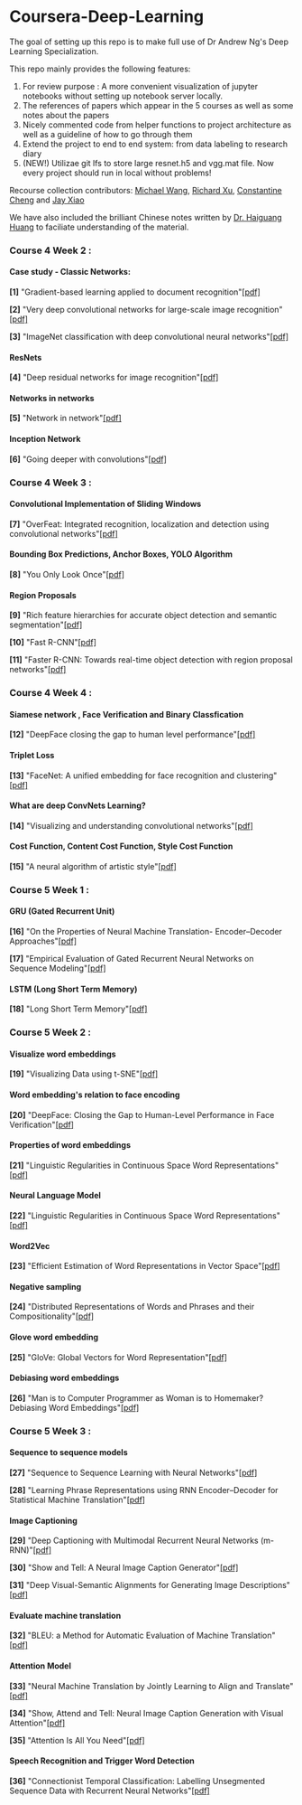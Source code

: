 # Coursera-Deep-Learning
The goal of setting up this repo is to make full use of Dr Andrew Ng's Deep Learning Specialization.

This repo mainly provides the following features:
1. For review purpose : A more convenient visualization of jupyter notebooks without setting up notebook server locally.
2. The references of papers which appear in the 5 courses as well as some notes about the papers
3. Nicely commented code from helper functions to project architecture as well as a guideline of how to go through them
4. Extend the project to end to end system: from data labeling to research diary
5. (NEW!) Utilizae git lfs to store large resnet.h5 and vgg.mat file. Now every project should run in local without problems!

Recourse collection contributors: [Michael Wang](https://github.com/MichaelYxWang), [Richard Xu](https://github.com/richard3983), [Constantine Cheng](https://github.com/Consibic) and [Jay Xiao](https://github.com/J-Xiao)

We have also included the brilliant Chinese notes written by [Dr. Haiguang Huang](https://github.com/fengdu78) to faciliate understanding of the material.

### Course 4 Week 2 :
#### Case study - Classic Networks:
**[1]** "Gradient-based learning applied to document recognition"[[pdf]](http://yann.lecun.com/exdb/publis/pdf/lecun-98.pdf)

**[2]** "Very deep convolutional networks for large-scale image recognition"[[pdf]](https://arxiv.org/pdf/1409.1556.pdf)

**[3]** "ImageNet classification with deep convolutional neural networks"[[pdf]](https://papers.nips.cc/paper/4824-imagenet-classification-with-deep-convolutional-neural-networks.pdf)

#### ResNets 
**[4]** "Deep residual networks for image recognition"[[pdf]](https://arxiv.org/pdf/1512.03385.pdf)
	
#### Networks in networks
**[5]** "Network in network"[[pdf]](https://arxiv.org/pdf/1312.4400.pdf)

#### Inception Network
**[6]** "Going deeper with convolutions"[[pdf]](https://www.cs.unc.edu/~wliu/papers/GoogLeNet.pdf)


### Course 4 Week 3 :
#### Convolutional Implementation of Sliding Windows
**[7]** "OverFeat: Integrated recognition, localization and detection using convolutional networks"[[pdf]](https://arxiv.org/pdf/1312.6229.pdf)

#### Bounding Box Predictions, Anchor Boxes, YOLO Algorithm
**[8]** "You Only Look Once"[[pdf]](https://pjreddie.com/media/files/papers/yolo.pdf)

#### Region Proposals
**[9]** "Rich feature hierarchies for accurate object detection and semantic segmentation"[[pdf]](https://arxiv.org/pdf/1312.6229.pdf)

**[10]** "Fast R-CNN"[[pdf]](https://www.cv-foundation.org/openaccess/content_iccv_2015/papers/Girshick_Fast_R-CNN_ICCV_2015_paper.pdf)

**[11]** "Faster R-CNN: Towards real-time object detection with region proposal networks"[[pdf]](https://arxiv.org/pdf/1506.01497.pdf)


### Course 4 Week 4 :
#### Siamese network , Face Verification and Binary Classfication
**[12]** "DeepFace closing the gap to human level performance"[[pdf]](https://www.cs.toronto.edu/~ranzato/publications/taigman_cvpr14.pdf)

#### Triplet Loss
**[13]** "FaceNet: A unified embedding for face recognition and clustering"[[pdf]](https://arxiv.org/abs/1503.03832)

#### What are deep ConvNets Learning?
**[14]** "Visualizing and understanding convolutional networks"[[pdf]](
https://cs.nyu.edu/~fergus/papers/zeilerECCV2014.pdf)
	
#### Cost Function, Content Cost Function, Style Cost Function
**[15]** "A neural algorithm of artistic style"[[pdf]](
https://arxiv.org/pdf/1508.06576.pdf)


### Course 5 Week 1 :
#### GRU (Gated Recurrent Unit)
**[16]** "On the Properties of Neural Machine Translation- Encoder–Decoder Approaches"[[pdf]](
https://arxiv.org/pdf/1409.1259.pdf)

**[17]** "Empirical Evaluation of Gated Recurrent Neural Networks on Sequence Modeling"[[pdf]](
https://arxiv.org/pdf/1412.3555.pdf)

#### LSTM (Long Short Term Memory)
**[18]** "Long Short Term Memory"[[pdf]](
http://www.bioinf.jku.at/publications/older/2604.pdf)


### Course 5 Week 2 :
#### Visualize word embeddings
**[19]** "Visualizing Data using t-SNE"[[pdf]](
http://www.jmlr.org/papers/volume9/vandermaaten08a/vandermaaten08a.pdf)

#### Word embedding's relation to face encoding
**[20]** "DeepFace: Closing the Gap to Human-Level Performance in Face Verification"[[pdf]](
https://research.fb.com/wp-content/uploads/2016/11/deepface-closing-the-gap-to-human-level-performance-in-face-verification.pdf?)

#### Properties of word embeddings
**[21]** "Linguistic Regularities in Continuous Space Word Representations"[[pdf]](
https://www.aclweb.org/anthology/N13-1090)

#### Neural Language Model
**[22]** "Linguistic Regularities in Continuous Space Word Representations"[[pdf]](
https://www.aclweb.org/anthology/N13-1090)

#### Word2Vec
**[23]** "Efficient Estimation of Word Representations in
Vector Space"[[pdf]](
https://arxiv.org/pdf/1301.3781.pdf)

#### Negative sampling
**[24]** "Distributed Representations of Words and Phrases
and their Compositionality"[[pdf]](
https://papers.nips.cc/paper/5021-distributed-representations-of-words-and-phrases-and-their-compositionality.pdf)

#### Glove word embedding
**[25]** "GloVe: Global Vectors for Word Representation"[[pdf]](https://nlp.stanford.edu/pubs/glove.pdf)

#### Debiasing word embeddings
**[26]** "Man is to Computer Programmer as Woman is to Homemaker?
Debiasing Word Embeddings"[[pdf]](https://arxiv.org/pdf/1607.06520.pdf)


### Course 5 Week 3 :
#### Sequence to sequence models
**[27]** "Sequence to Sequence Learning
with Neural Networks"[[pdf]](
https://papers.nips.cc/paper/5346-sequence-to-sequence-learning-with-neural-networks.pdf)

**[28]** "Learning Phrase Representations using RNN Encoder–Decoder
for Statistical Machine Translation"[[pdf]](
https://arxiv.org/pdf/1406.1078.pdf)

#### Image Captioning
**[29]** "Deep Captioning with Multimodal Recurrent Neural Networks (m-RNN)"[[pdf]](
https://arxiv.org/abs/1412.6632)

**[30]** "Show and Tell: A Neural Image Caption Generator"[[pdf]](
https://arxiv.org/pdf/1411.4555.pdf)

**[31]** "Deep Visual-Semantic Alignments for Generating Image Descriptions"[[pdf]](
https://cs.stanford.edu/people/karpathy/cvpr2015.pdf)

#### Evaluate machine translation
**[32]** "BLEU: a Method for Automatic Evaluation of Machine Translation"[[pdf]](
https://www.aclweb.org/anthology/P02-1040.pdf)

#### Attention Model
**[33]** "Neural Machine Translation by Jointly Learning to Align and Translate"[[pdf]](
https://arxiv.org/pdf/1409.0473.pdf)

**[34]** "Show, Attend and Tell: Neural Image Caption Generation with Visual Attention"[[pdf]](
https://arxiv.org/pdf/1502.03044.pdf)

**[35]** "Attention Is All You Need"[[pdf]](
https://arxiv.org/pdf/1706.03762.pdf)


#### Speech Recognition and Trigger Word Detection
**[36]** "Connectionist Temporal Classification: Labelling Unsegmented
Sequence Data with Recurrent Neural Networks"[[pdf]](
https://www.cs.toronto.edu/~graves/icml_2006.pdf)

